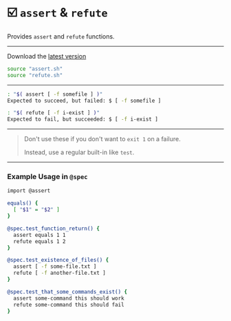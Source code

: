 # ☑️ `assert` & `refute`

Provides `assert` and `refute` functions.

---

Download the [latest version](https://github.com/bx-sh/assert.sh/archive/v0.2.1.tar.gz)

```sh
source "assert.sh"
source "refute.sh"
```

---

```sh
: "$( assert [ -f somefile ] )"
Expected to succeed, but failed: $ [ -f somefile ]

: "$( refute [ -f i-exist ] )"
Expected to fail, but succeeded: $ [ -f i-exist ]
```

---

> Don't use these if you don't want to `exit 1` on a failure.
>
> Instead, use a regular built-in like `test`.

---

### Example Usage in `@spec`

```sh
import @assert

equals() {
  [ "$1" = "$2" ]
}

@spec.test_function_return() {
  assert equals 1 1
  refute equals 1 2
}

@spec.test_existence_of_files() {
  assert [ -f some-file.txt ]
  refute [ -f another-file.txt ]
}

@spec.test_that_some_commands_exist() {
  assert some-command this should work
  refute some-command this should fail
}
```
